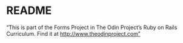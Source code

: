 # README

“This is part of the Forms Project in The Odin Project’s Ruby on Rails
Curriculum. Find it at http://www.theodinproject.com”
